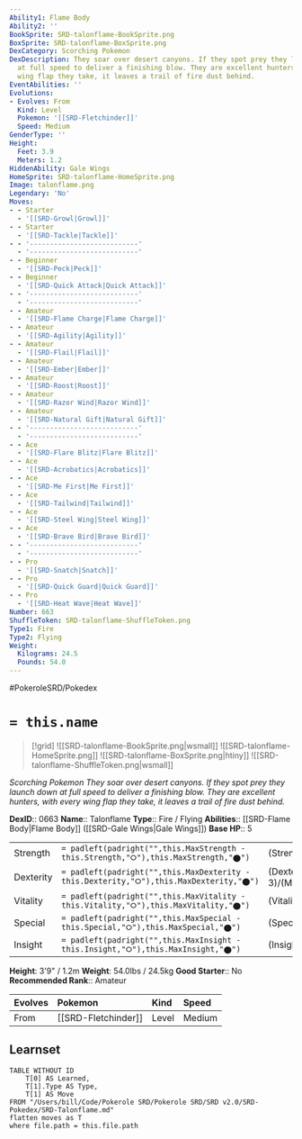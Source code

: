 ```yaml
---
Ability1: Flame Body
Ability2: ''
BookSprite: SRD-talonflame-BookSprite.png
BoxSprite: SRD-talonflame-BoxSprite.png
DexCategory: Scorching Pokemon
DexDescription: They soar over desert canyons. If they spot prey they launch down
  at full speed to deliver a finishing blow. They are excellent hunters, with every
  wing flap they take, it leaves a trail of fire dust behind.
EventAbilities: ''
Evolutions:
- Evolves: From
  Kind: Level
  Pokemon: '[[SRD-Fletchinder]]'
  Speed: Medium
GenderType: ''
Height:
  Feet: 3.9
  Meters: 1.2
HiddenAbility: Gale Wings
HomeSprite: SRD-talonflame-HomeSprite.png
Image: talonflame.png
Legendary: 'No'
Moves:
- - Starter
  - '[[SRD-Growl|Growl]]'
- - Starter
  - '[[SRD-Tackle|Tackle]]'
- - '---------------------------'
  - '---------------------------'
- - Beginner
  - '[[SRD-Peck|Peck]]'
- - Beginner
  - '[[SRD-Quick Attack|Quick Attack]]'
- - '---------------------------'
  - '---------------------------'
- - Amateur
  - '[[SRD-Flame Charge|Flame Charge]]'
- - Amateur
  - '[[SRD-Agility|Agility]]'
- - Amateur
  - '[[SRD-Flail|Flail]]'
- - Amateur
  - '[[SRD-Ember|Ember]]'
- - Amateur
  - '[[SRD-Roost|Roost]]'
- - Amateur
  - '[[SRD-Razor Wind|Razor Wind]]'
- - Amateur
  - '[[SRD-Natural Gift|Natural Gift]]'
- - '---------------------------'
  - '---------------------------'
- - Ace
  - '[[SRD-Flare Blitz|Flare Blitz]]'
- - Ace
  - '[[SRD-Acrobatics|Acrobatics]]'
- - Ace
  - '[[SRD-Me First|Me First]]'
- - Ace
  - '[[SRD-Tailwind|Tailwind]]'
- - Ace
  - '[[SRD-Steel Wing|Steel Wing]]'
- - Ace
  - '[[SRD-Brave Bird|Brave Bird]]'
- - '---------------------------'
  - '---------------------------'
- - Pro
  - '[[SRD-Snatch|Snatch]]'
- - Pro
  - '[[SRD-Quick Guard|Quick Guard]]'
- - Pro
  - '[[SRD-Heat Wave|Heat Wave]]'
Number: 663
ShuffleToken: SRD-talonflame-ShuffleToken.png
Type1: Fire
Type2: Flying
Weight:
  Kilograms: 24.5
  Pounds: 54.0
---
```


#PokeroleSRD/Pokedex

# `= this.name`

> [!grid]
> ![[SRD-talonflame-BookSprite.png|wsmall]]
> ![[SRD-talonflame-HomeSprite.png]]
> ![[SRD-talonflame-BoxSprite.png|htiny]]
> ![[SRD-talonflame-ShuffleToken.png|wsmall]]


*Scorching Pokemon*
*They soar over desert canyons. If they spot prey they launch down at full speed to deliver a finishing blow. They are excellent hunters, with every wing flap they take, it leaves a trail of fire dust behind.*

**DexID**:: 0663
**Name**:: Talonflame
**Type**:: Fire / Flying
**Abilities**:: [[SRD-Flame Body|Flame Body]] ([[SRD-Gale Wings|Gale Wings]])
**Base HP**:: 5

|           |                                                                                        |                                          |
| --------- | -------------------------------------------------------------------------------------- | ---------------------------------------- |
| Strength  | `= padleft(padright("",this.MaxStrength - this.Strength,"⭘"),this.MaxStrength,"⬤")`    | (Strength::2)/(MaxStrength::5)   |
| Dexterity | `= padleft(padright("",this.MaxDexterity - this.Dexterity,"⭘"),this.MaxDexterity,"⬤")` | (Dexterity:: 3)/(MaxDexterity::7) |
| Vitality  | `= padleft(padright("",this.MaxVitality - this.Vitality,"⭘"),this.MaxVitality,"⬤")`    | (Vitality::2)/(MaxVitality::5)   |
| Special   | `= padleft(padright("",this.MaxSpecial - this.Special,"⭘"),this.MaxSpecial,"⬤")`       | (Special::2)/(MaxSpecial::5)     |
| Insight   | `= padleft(padright("",this.MaxInsight - this.Insight,"⭘"),this.MaxInsight,"⬤")`       | (Insight::2)/(MaxInsight::4)     |

**Height**: 3'9" / 1.2m
**Weight**: 54.0lbs / 24.5kg
**Good Starter**:: No
**Recommended Rank**:: Amateur

| Evolves   | Pokemon             | Kind   | Speed   |
|:----------|:--------------------|:-------|:--------|
| From      | [[SRD-Fletchinder]] | Level  | Medium  |

## Learnset

```dataview
TABLE WITHOUT ID
    T[0] AS Learned,
    T[1].Type AS Type,
    T[1] AS Move
FROM "/Users/bill/Code/Pokerole SRD/Pokerole SRD/SRD v2.0/SRD-Pokedex/SRD-Talonflame.md"
flatten moves as T
where file.path = this.file.path
```
